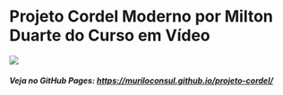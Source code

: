 # Projeto Cordel Moderno por Milton Duarte do Curso em Vídeo

![](demo.gif)

##### Veja no GitHub Pages: https://muriloconsul.github.io/projeto-cordel/
